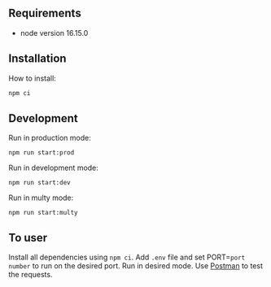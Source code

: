 ## Requirements

- node version 16.15.0

## Installation

How to install:

```sh
npm ci
```

## Development

Run in production mode:

```
npm run start:prod
```

Run in development mode:

```
npm run start:dev
```

Run in multy mode:

```
npm run start:multy
```

## To user

Install all dependencies using `npm ci`.
Add `.env` file and set PORT=`port number` to run on the desired port. 
Run in desired mode.
Use [Postman](https://www.postman.com/downloads/) to test the requests.



